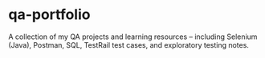 # qa-portfolio
A collection of my QA projects and learning resources – including Selenium (Java), Postman, SQL, TestRail test cases, and exploratory testing notes.
